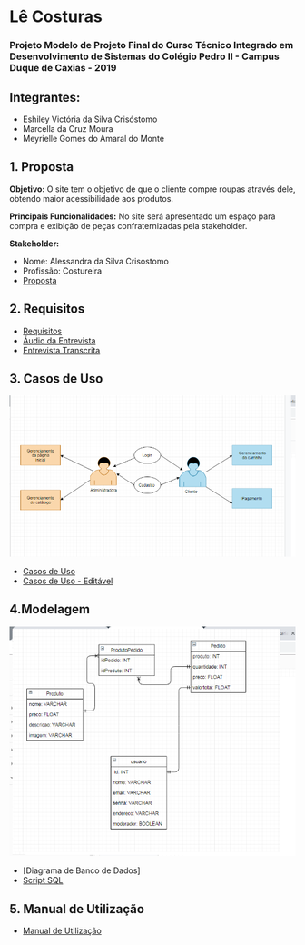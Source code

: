 # Lê Costuras

### Projeto Modelo de Projeto Final do Curso Técnico Integrado em Desenvolvimento de Sistemas do Colégio Pedro II - Campus Duque de Caxias - 2019

## Integrantes:
- Eshiley Victória da Silva Crisóstomo
- Marcella da Cruz Moura
- Meyrielle Gomes do Amaral do Monte

## 1. Proposta

**Objetivo:** O site tem o objetivo de que o cliente compre roupas através dele, obtendo maior acessibilidade aos produtos.

**Principais Funcionalidades:**
No site será apresentado um espaço para compra e exibição de peças confraternizadas pela stakeholder.

**Stakeholder:**

- Nome: Alessandra da Silva Crisostomo 
- Profissão: Costureira 
- [Proposta](https://github.com/cp2-dc-info-projeto-final/le-costuras/blob/master/documentacao/proposta.md)


## 2. Requisitos
- [Requisitos](https://github.com/cp2-dc-info-projeto-final/le-costuras/blob/master/documentacao/requisitos.md)
- [Áudio da Entrevista](https://github.com/cp2-dc-info-projeto-final/le-costuras/blob/master/documentacao/entrevista.mp3)
- [Entrevista Transcrita](https://github.com/cp2-dc-info-projeto-final/le-costuras/blob/master/documentacao/entrevista.md)


## 3. Casos de Uso
![Casos de Uso - Diagrama](https://github.com/cp2-dc-info-projeto-final/le-costuras/blob/master/documentacao/casosdeuso.png)
- [Casos de Uso](https://github.com/cp2-dc-info-projeto-final/le-costuras/blob/master/documentacao/casos-de-uso.md)
- [Casos de Uso - Editável](https://github.com/cp2-dc-info-projeto-final/le-costuras/blob/master/documentacao/link-casosdeuso.txt)

## 4.Modelagem
![Diagrama de Classes](https://github.com/cp2-dc-info-projeto-final/le-costuras/blob/master/documentacao/diagramadeclasses.png)
- [Diagrama de Banco de Dados]
- [Script SQL](https://github.com/cp2-dc-info-projeto-final/le-costuras/blob/master/src/lecosturas.sql)

## 5. Manual de Utilização
- [Manual de Utilização](https://github.com/cp2-dc-info-projeto-final/le-costuras/blob/master/documentacao/manual.md)
